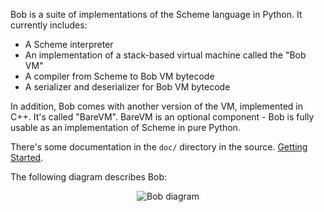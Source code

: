 Bob is a suite of implementations of the Scheme language in Python. It currently
includes:

* A Scheme interpreter
* An implementation of a stack-based virtual machine called the "Bob VM"
* A compiler from Scheme to Bob VM bytecode
* A serializer and deserializer for Bob VM bytecode

In addition, Bob comes with another version of the VM, implemented in C++. It's
called "BareVM". BareVM is an optional component - Bob is fully usable as an
implementation of Scheme in pure Python.

There's some documentation in the ``doc/`` directory in the source.
[Getting Started](https://github.com/eliben/bobscheme/blob/master/doc/bob_getting_started.rst).

The following diagram describes Bob:

<p align="center">
  <img alt="Bob diagram" src="doc/diagrams/bob_toplevel.png" />
</p>

